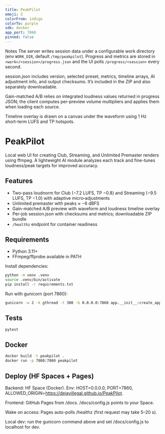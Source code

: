 ```yaml
---
title: PeakPilot
emoji: 🎚️
colorFrom: indigo
colorTo: purple
sdk: docker
app_port: 7860
pinned: false
---
```


Notes
The server writes session data under a configurable work directory (env `WORK_DIR`, default `/tmp/peakpilot`). Progress and metrics are stored in `<work>/<session>/progress.json` and the UI polls `/progress/<session>` every second.

session.json includes version, selected preset, metrics, timeline arrays, AI adjustment info, and output checksums. It’s included in the ZIP and also separately downloadable.

Gain-matched A/B relies on integrated loudness values returned in progress JSON; the client computes per-preview volume multipliers and applies them when loading each source.

Timeline overlay is drawn on a canvas under the waveform using 1 Hz short-term LUFS and TP hotspots.

# PeakPilot

Local web UI for creating Club, Streaming, and Unlimited Premaster renders using ffmpeg. A lightweight AI module analyzes each track and fine-tunes loudness/peak targets for improved accuracy.

## Features
- Two-pass loudnorm for Club (−7.2 LUFS, TP −0.8) and Streaming (−9.5 LUFS, TP −1.0) with adaptive micro‑adjustments
- Unlimited premaster with peaks ≈ −6 dBFS
- Gain-matched A/B preview with waveform and loudness timeline overlay
- Per-job session.json with checksums and metrics; downloadable ZIP bundle
- `/healthz` endpoint for container readiness

## Requirements
- Python 3.11+
- FFmpeg/ffprobe available in PATH

Install dependencies:
```bash
python -m venv .venv
source .venv/bin/activate
pip install -r requirements.txt
```

Run with gunicorn (port 7860):
```bash
gunicorn -w 2 -k gthread -t 300 -b 0.0.0.0:7860 app.__init__:create_app()
```

## Tests
```bash
pytest
```

## Docker
```bash
docker build -t peakpilot .
docker run -p 7860:7860 peakpilot
```

## Deploy (HF Spaces + Pages)

Backend: HF Space (Docker). Env: HOST=0.0.0.0, PORT=7860, ALLOWED_ORIGIN=https://dejayillegal.github.io/PeakPilot.

Frontend: GitHub Pages from /docs. /docs/config.js points to your Space.

Wake on access: Pages auto-polls /healthz (first request may take 5–20 s).

Local dev: run the gunicorn command above and set /docs/config.js to localhost for dev.
